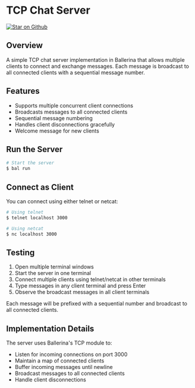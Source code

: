 # TCP Chat Server

[![Star on Github](https://img.shields.io/badge/-Star%20on%20Github-blue?style=social&logo=github)](https://github.com/ballerina-platform/module-ballerina-tcp)

## Overview

A simple TCP chat server implementation in Ballerina that allows multiple clients to connect and exchange messages. Each message is broadcast to all connected clients with a sequential message number.

## Features

- Supports multiple concurrent client connections
- Broadcasts messages to all connected clients
- Sequential message numbering
- Handles client disconnections gracefully
- Welcome message for new clients

## Run the Server

```sh
# Start the server
$ bal run
```

## Connect as Client

You can connect using either telnet or netcat:

```sh
# Using telnet
$ telnet localhost 3000

# Using netcat
$ nc localhost 3000
```

## Testing

1. Open multiple terminal windows
2. Start the server in one terminal
3. Connect multiple clients using telnet/netcat in other terminals
4. Type messages in any client terminal and press Enter
5. Observe the broadcast messages in all client terminals

Each message will be prefixed with a sequential number and broadcast to all connected clients.

## Implementation Details

The server uses Ballerina's TCP module to:

- Listen for incoming connections on port 3000
- Maintain a map of connected clients
- Buffer incoming messages until newline
- Broadcast messages to all connected clients
- Handle client disconnections
